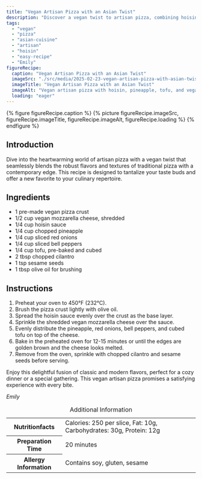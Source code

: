 ```yaml
---
title: "Vegan Artisan Pizza with an Asian Twist"
description: "Discover a vegan twist to artisan pizza, combining hoisin sauce, pineapple, and tofu for a unique and delicious meal. Perfect for any pizza lover looking to try something new."
tags:
  - "vegan"
  - "pizza"
  - "asian-cuisine"
  - "artisan"
  - "hoisin"
  - "easy-recipe"
  - "Emily"
figureRecipe: 
  caption: "Vegan Artisan Pizza with an Asian Twist"
  imageSrc: "./src/media/2025-02-23-vegan-artisan-pizza-with-asian-twist-8614.png"
  imageTitle: "Vegan Artisan Pizza with an Asian Twist"
  imageAlt: "Vegan artisan pizza with hoisin, pineapple, tofu, and vegan cheese on a stylish, minimalist table bathed in natural light."
  loading: "eager"
---
```


{% figure figureRecipe.caption %}
{% picture figureRecipe.imageSrc, figureRecipe.imageTitle, figureRecipe.imageAlt, figureRecipe.loading %}
{% endfigure %}

## Introduction

Dive into the heartwarming world of artisan pizza with a vegan twist that seamlessly blends the robust flavors and textures of traditional pizza with a contemporary edge. This recipe is designed to tantalize your taste buds and offer a new favorite to your culinary repertoire.

## Ingredients

- 1 pre-made vegan pizza crust
- 1/2 cup vegan mozzarella cheese, shredded
- 1/4 cup hoisin sauce
- 1/4 cup chopped pineapple
- 1/4 cup sliced red onions
- 1/4 cup sliced bell peppers
- 1/4 cup tofu, pre-baked and cubed
- 2 tbsp chopped cilantro
- 1 tsp sesame seeds
- 1 tbsp olive oil for brushing

## Instructions

1. Preheat your oven to 450°F (232°C).
2. Brush the pizza crust lightly with olive oil.
3. Spread the hoisin sauce evenly over the crust as the base layer.
4. Sprinkle the shredded vegan mozzarella cheese over the sauce.
5. Evenly distribute the pineapple, red onions, bell peppers, and cubed tofu on top of the cheese.
6. Bake in the preheated oven for 12-15 minutes or until the edges are golden brown and the cheese looks melted.
7. Remove from the oven, sprinkle with chopped cilantro and sesame seeds before serving.

Enjoy this delightful fusion of classic and modern flavors, perfect for a cozy dinner or a special gathering. This vegan artisan pizza promises a satisfying experience with every bite.

*Emily*

<table><caption class='sr-only'>Additional Information</caption><tr><th>Nutritionfacts</th><td>Calories: 250 per slice, Fat: 10g, Carbohydrates: 30g, Protein: 12g&nbsp;</td></tr><tr><th>Preparation Time</th><td>20 minutes&nbsp;</td></tr><tr><th>Allergy Information</th><td>Contains soy, gluten, sesame&nbsp;</td></tr></table>

